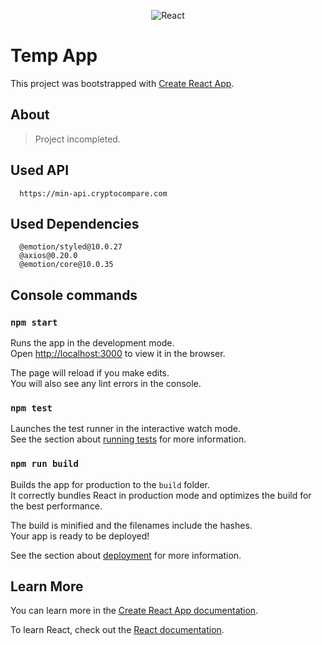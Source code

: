 <p align="center">
<img src="https://i.ibb.co/pPYfKM0/React.png" alt="React" border="0">
<p>

# Temp App  


This project was bootstrapped with [Create React App](https://github.com/facebook/create-react-app).



## About 

>Project incompleted.



## Used API
```plain
  https://min-api.cryptocompare.com
```

## Used Dependencies
```plain
  @emotion/styled@10.0.27
  @axios@0.20.0
  @emotion/core@10.0.35
```



## Console commands


### `npm start`

Runs the app in the development mode.<br />
Open [http://localhost:3000](http://localhost:3000) to view it in the browser.

The page will reload if you make edits.<br />
You will also see any lint errors in the console.

### `npm test`

Launches the test runner in the interactive watch mode.<br />
See the section about [running tests](https://facebook.github.io/create-react-app/docs/running-tests) for more information.

### `npm run build`

Builds the app for production to the `build` folder.<br />
It correctly bundles React in production mode and optimizes the build for the best performance.

The build is minified and the filenames include the hashes.<br />
Your app is ready to be deployed!

See the section about [deployment](https://facebook.github.io/create-react-app/docs/deployment) for more information.


## Learn More

You can learn more in the [Create React App documentation](https://facebook.github.io/create-react-app/docs/getting-started).

To learn React, check out the [React documentation](https://reactjs.org/).

